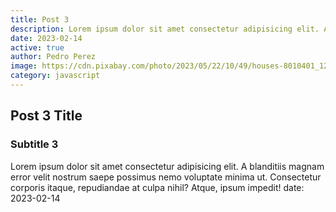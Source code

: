 ```yaml
---
title: Post 3
description: Lorem ipsum dolor sit amet consectetur adipisicing elit. A blanditiis magnam error velit nostrum saepe possimus nemo voluptate minima ut. Consectetur corporis itaque, repudiandae at culpa nihil? Atque, ipsum impedit!
date: 2023-02-14
active: true
author: Pedro Perez
image: https://cdn.pixabay.com/photo/2023/05/22/10/49/houses-8010401_1280.jpg
category: javascript
---
```


## Post 3 Title
### Subtitle 3

Lorem ipsum dolor sit amet consectetur adipisicing elit. A blanditiis magnam error velit nostrum saepe possimus nemo voluptate minima ut. Consectetur corporis itaque, repudiandae at culpa nihil? Atque, ipsum impedit!
date: 2023-02-14